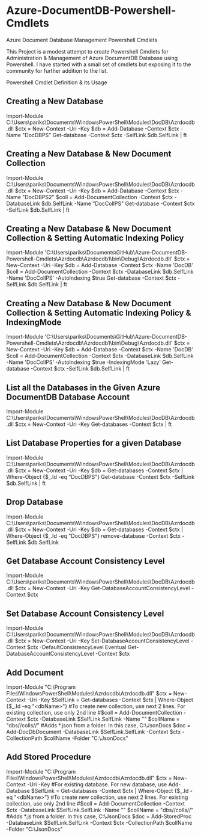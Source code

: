# Azure-DocumentDB-Powershell-Cmdlets
Azure Document Database Management Powershell Cmdlets

This Project is a modest attempt to create Powershell Cmdlets for Administration & Management of Azure DocumentDB Database using Powershell. I have started with a small set of cmdlets but exposing it to the community for further addition to the list.

Powershell Cmdlet Definition & its Usage

## Creating a New Database

Import-Module C:\Users\pariks\Documents\WindowsPowerShell\Modules\DocDB\Azrdocdb.dll
$ctx = New-Context -Uri <uri> -Key <key>
$db = Add-Database -Context $ctx -Name "DocDBPS"
Get-database -Context $ctx -SelfLink $db.SelfLink | ft

## Creating a New Database & New Document Collection

Import-Module C:\Users\pariks\Documents\WindowsPowerShell\Modules\DocDB\Azrdocdb.dll
$ctx = New-Context -Uri <uri> -Key <key>
$db = Add-Database -Context $ctx -Name "DocDBPS2"
$coll = Add-DocumentCollection -Context $ctx -DatabaseLink $db.SelfLink -Name "DocCollPS"
Get-database -Context $ctx -SelfLink $db.SelfLink | ft

## Creating a New Database & New Document Collection & Setting Automatic Indexing Policy

Import-Module 'C:\Users\pariks\Documents\GitHub\Azure-DocumentDB-Powershell-Cmdlets\Azrdocdb\Azrdocdb1\bin\Debug\Azrdocdb.dll'
$ctx = New-Context -Uri <uri> -Key <key>
$db = Add-Database -Context $ctx -Name 'DocDB'
$coll = Add-DocumentCollection -Context $ctx -DatabaseLink $db.SelfLink -Name 'DocCollPS' -AutoIndexing $true 
Get-database -Context $ctx -SelfLink $db.SelfLink | ft

## Creating a New Database & New Document Collection & Setting Automatic Indexing Policy & IndexingMode 

Import-Module 'C:\Users\pariks\Documents\GitHub\Azure-DocumentDB-Powershell-Cmdlets\Azrdocdb\Azrdocdb1\bin\Debug\Azrdocdb.dll'
$ctx = New-Context -Uri <uri> -Key <key>
$db = Add-Database -Context $ctx -Name 'DocDB'
$coll = Add-DocumentCollection -Context $ctx -DatabaseLink $db.SelfLink -Name 'DocCollPS' -AutoIndexing $true -IndexingMode 'Lazy'
Get-database -Context $ctx -SelfLink $db.SelfLink | ft


## List all the Databases in the Given Azure DocumentDB Database Account

Import-Module C:\Users\pariks\Documents\WindowsPowerShell\Modules\DocDB\Azrdocdb.dll
$ctx = New-Context -Uri <uri> -Key <key>
Get-databases -Context $ctx | ft

## List Database Properties for a given Database

Import-Module C:\Users\pariks\Documents\WindowsPowerShell\Modules\DocDB\Azrdocdb.dll
$ctx = New-Context -Uri <uri> -Key <key>
$db = Get-databases -Context $ctx | Where-Object {$_.Id -eq "DocDBPS"}
Get-database -Context $ctx -SelfLink $db.SelfLink | ft

## Drop Database 

Import-Module C:\Users\pariks\Documents\WindowsPowerShell\Modules\DocDB\Azrdocdb.dll
$ctx = New-Context -Uri <uri> -Key <key>
$db = Get-databases -Context $ctx | Where-Object {$_.Id -eq "DocDBPS"}
remove-database -Context $ctx -SelfLink $db.SelfLink 

## Get Database Account Consistency Level

Import-Module C:\Users\pariks\Documents\WindowsPowerShell\Modules\DocDB\Azrdocdb.dll
$ctx = New-Context -Uri <uri> -Key <key>
Get-DatabaseAccountConsistencyLevel -Context $ctx

## Set Database Account Consistency Level

Import-Module C:\Users\pariks\Documents\WindowsPowerShell\Modules\DocDB\Azrdocdb.dll
$ctx = New-Context -Uri <uri> -Key <key>
Set-DatabaseAccountConsistencyLevel -Context $ctx -DefaultConsistencyLevel Eventual
Get-DatabaseAccountConsistencyLevel -Context $ctx

## Add Document

Import-Module "C:\Program Files\WindowsPowerShell\Modules\Azrdocdb\Azrdocdb.dll"
$ctx = New-Context -Uri <uri> -Key <key>
$SelfLink = Get-databases -Context $ctx | Where-Object {$_.Id -eq "<dbName>"}
#To create new collection, use next 2 lines. For existing collection, use only 2nd line
#$coll = Add-DocumentCollection -Context $ctx -DatabaseLink $SelfLink.SelfLink -Name "<collectionName>"
$collName = "dbs/<dbName>/colls/<collectionName>/"
#Adds *.json from a folder. In this case, C:\JsonDocs
$doc = Add-DocDbDocument -DatabaseLink $SelfLink.SelfLink -Context $ctx -CollectionPath $collName -Folder "C:\JsonDocs"

## Add Stored Procedure

Import-Module "C:\Program Files\WindowsPowerShell\Modules\Azrdocdb\Azrdocdb.dll"
$ctx = New-Context -Uri <uri> -Key <key>
#For existing database. For new database, use Add-Database
$SelfLink = Get-databases -Context $ctx | Where-Object {$_.Id -eq "<dbName>"}
#To create new collection, use next 2 lines. For existing collection, use only 2nd line
#$coll = Add-DocumentCollection -Context $ctx -DatabaseLink $SelfLink.SelfLink -Name "<collectionName>"
$collName = "dbs/<dbName>/colls/<collectionName>/"
#Adds *.js from a folder. In this case, C:\JsonDocs
$doc = Add-StoredProc -DatabaseLink $SelfLink.SelfLink -Context $ctx -CollectionPath $collName -Folder "C:\JsonDocs"


